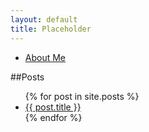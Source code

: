 ```yaml
---
layout: default
title: Placeholder
---
```


<ul id="nav">
	<li><a href="/about">About Me</a></li>
</ul>

##Posts
<ul>
	{% for post in site.posts %}
		<li><a href="{{ post.url }}">{{ post.title }}</a></li>
	{% endfor %}
</ul>
